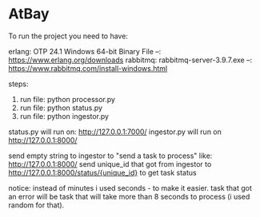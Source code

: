 # AtBay

To run the project you need to have:

erlang: OTP 24.1 Windows 64-bit Binary File –: https://www.erlang.org/downloads
rabbitmq: rabbitmq-server-3.9.7.exe –: https://www.rabbitmq.com/install-windows.html


steps:
1. run file: python processor.py 
2. run file: python status.py 
3. run file: python ingestor.py 


status.py will run on: http://127.0.0.1:7000/
ingestor.py will run on http://127.0.0.1:8000/

send empty string to ingestor to "send a task to process" like: http://127.0.0.1:8000/
send unique_id that got from ingestor to http://127.0.0.1:8000/status/{unique_id} to get task status

notice:
instead of minutes i used seconds - to make it easier.
task that got an error will be task that will take more than 8 seconds to process (i used random for that).



